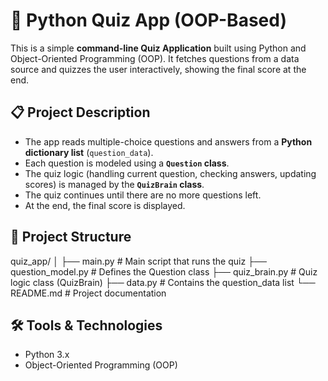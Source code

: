 # 🧠 Python Quiz App (OOP-Based)

This is a simple **command-line Quiz Application** built using Python and Object-Oriented Programming (OOP).
It fetches questions from a data source and quizzes the user interactively, showing the final score at the end.

## 📋 Project Description

- The app reads multiple-choice questions and answers from a **Python dictionary list** (`question_data`).
- Each question is modeled using a **`Question` class**.
- The quiz logic (handling current question, checking answers, updating scores) is managed by the **`QuizBrain` class**.
- The quiz continues until there are no more questions left.
- At the end, the final score is displayed.

## 🧱 Project Structure

quiz_app/
│
├── main.py # Main script that runs the quiz
├── question_model.py # Defines the Question class
├── quiz_brain.py # Quiz logic class (QuizBrain)
├── data.py # Contains the question_data list
└── README.md # Project documentation

## 🛠️ Tools & Technologies

- Python 3.x
- Object-Oriented Programming (OOP)
